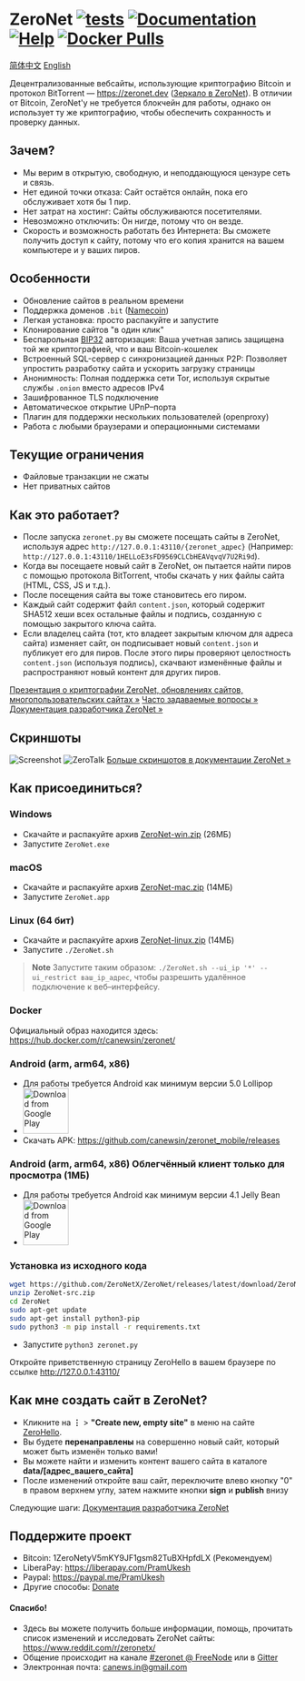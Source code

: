 # ZeroNet [![tests](https://github.com/ZeroNetX/ZeroNet/actions/workflows/tests.yml/badge.svg)](https://github.com/ZeroNetX/ZeroNet/actions/workflows/tests.yml) [![Documentation](https://img.shields.io/badge/docs-faq-brightgreen.svg)](https://docs.zeronet.dev/1DeveLopDZL1cHfKi8UXHh2UBEhzH6HhMp/faq/) [![Help](https://img.shields.io/badge/keep_this_project_alive-donate-yellow.svg)](https://docs.zeronet.dev/1DeveLopDZL1cHfKi8UXHh2UBEhzH6HhMp/help_zeronet/donate/) [![Docker Pulls](https://img.shields.io/docker/pulls/canewsin/zeronet)](https://hub.docker.com/r/canewsin/zeronet)

[简体中文](./README-zh-cn.md)
[English](./README.md)

Децентрализованные вебсайты, использующие криптографию Bitcoin и протокол BitTorrent — https://zeronet.dev ([Зеркало в ZeroNet](http://127.0.0.1:43110/1ZeroNetyV5mKY9JF1gsm82TuBXHpfdLX/)). В отличии от Bitcoin, ZeroNet'у не требуется блокчейн для работы, однако он использует ту же криптографию, чтобы обеспечить сохранность и проверку данных.

## Зачем?

- Мы верим в открытую, свободную, и неподдающуюся цензуре сеть и связь.
- Нет единой точки отказа: Сайт остаётся онлайн, пока его обслуживает хотя бы 1 пир.
- Нет затрат на хостинг: Сайты обслуживаются посетителями.
- Невозможно отключить: Он нигде, потому что он везде.
- Скорость и возможность работать без Интернета: Вы сможете получить доступ к сайту, потому что его копия хранится на вашем компьютере и у ваших пиров.

## Особенности

- Обновление сайтов в реальном времени
- Поддержка доменов `.bit` ([Namecoin](https://www.namecoin.org))
- Легкая установка: просто распакуйте и запустите
- Клонирование сайтов "в один клик"
- Беспарольная [BIP32](https://github.com/bitcoin/bips/blob/master/bip-0032.mediawiki)
  авторизация: Ваша учетная запись защищена той же криптографией, что и ваш Bitcoin-кошелек
- Встроенный SQL-сервер с синхронизацией данных P2P: Позволяет упростить разработку сайта и ускорить загрузку страницы
- Анонимность: Полная поддержка сети Tor, используя скрытые службы `.onion` вместо адресов IPv4
- Зашифрованное TLS подключение
- Автоматическое открытие UPnP–порта
- Плагин для поддержки нескольких пользователей (openproxy)
- Работа с любыми браузерами и операционными системами

## Текущие ограничения

- Файловые транзакции не сжаты
- Нет приватных сайтов

## Как это работает?

- После запуска `zeronet.py` вы сможете посещать сайты в ZeroNet, используя адрес
  `http://127.0.0.1:43110/{zeronet_адрес}`
  (Например: `http://127.0.0.1:43110/1HELLoE3sFD9569CLCbHEAVqvqV7U2Ri9d`).
- Когда вы посещаете новый сайт в ZeroNet, он пытается найти пиров с помощью протокола BitTorrent,
  чтобы скачать у них файлы сайта (HTML, CSS, JS и т.д.).
- После посещения сайта вы тоже становитесь его пиром.
- Каждый сайт содержит файл `content.json`, который содержит SHA512 хеши всех остальные файлы
  и подпись, созданную с помощью закрытого ключа сайта.
- Если владелец сайта (тот, кто владеет закрытым ключом для адреса сайта) изменяет сайт, он
  подписывает новый `content.json` и публикует его для пиров. После этого пиры проверяют целостность `content.json`
  (используя подпись), скачвают изменённые файлы и распространяют новый контент для других пиров.

[Презентация о криптографии ZeroNet, обновлениях сайтов, многопользовательских сайтах »](https://docs.google.com/presentation/d/1_2qK1IuOKJ51pgBvllZ9Yu7Au2l551t3XBgyTSvilew/pub?start=false&loop=false&delayms=3000)
[Часто задаваемые вопросы »](https://docs.zeronet.dev/1DeveLopDZL1cHfKi8UXHh2UBEhzH6HhMp/faq/)
[Документация разработчика ZeroNet »](https://docs.zeronet.dev/1DeveLopDZL1cHfKi8UXHh2UBEhzH6HhMp/site_development/getting_started/)

## Скриншоты

![Screenshot](https://i.imgur.com/H60OAHY.png)
![ZeroTalk](https://zeronet.io/docs/img/zerotalk.png)
[Больше скриншотов в документации ZeroNet »](https://docs.zeronet.dev/1DeveLopDZL1cHfKi8UXHh2UBEhzH6HhMp/using_zeronet/sample_sites/)

## Как присоединиться?

### Windows

- Скачайте и распакуйте архив [ZeroNet-win.zip](https://github.com/ZeroNetX/ZeroNet/releases/latest/download/ZeroNet-win.zip) (26МБ)
- Запустите `ZeroNet.exe`

### macOS

- Скачайте и распакуйте архив [ZeroNet-mac.zip](https://github.com/ZeroNetX/ZeroNet/releases/latest/download/ZeroNet-mac.zip) (14МБ)
- Запустите `ZeroNet.app`

### Linux (64 бит)

- Скачайте и распакуйте архив [ZeroNet-linux.zip](https://github.com/ZeroNetX/ZeroNet/releases/latest/download/ZeroNet-linux.zip) (14МБ)
- Запустите `./ZeroNet.sh`

> **Note**
> Запустите таким образом: `./ZeroNet.sh --ui_ip '*' --ui_restrict ваш_ip_адрес`, чтобы разрешить удалённое подключение к веб–интерфейсу.

### Docker

Официальный образ находится здесь: https://hub.docker.com/r/canewsin/zeronet/

### Android (arm, arm64, x86)

- Для работы требуется Android как минимум версии 5.0 Lollipop
- [<img src="https://play.google.com/intl/en_us/badges/images/generic/en_badge_web_generic.png" 
     alt="Download from Google Play" 
     height="80">](https://play.google.com/store/apps/details?id=in.canews.zeronetmobile)
- Скачать APK: https://github.com/canewsin/zeronet_mobile/releases

### Android (arm, arm64, x86) Облегчённый клиент только для просмотра (1МБ)

- Для работы требуется Android как минимум версии 4.1 Jelly Bean
- [<img src="https://play.google.com/intl/en_us/badges/images/generic/en_badge_web_generic.png" 
     alt="Download from Google Play" 
     height="80">](https://play.google.com/store/apps/details?id=dev.zeronetx.app.lite)

### Установка из исходного кода

```sh
wget https://github.com/ZeroNetX/ZeroNet/releases/latest/download/ZeroNet-src.zip
unzip ZeroNet-src.zip
cd ZeroNet
sudo apt-get update
sudo apt-get install python3-pip
sudo python3 -m pip install -r requirements.txt
```
- Запустите `python3 zeronet.py`

Откройте приветственную страницу ZeroHello в вашем браузере по ссылке http://127.0.0.1:43110/

## Как мне создать сайт в ZeroNet?

- Кликните на **⋮** > **"Create new, empty site"** в меню на сайте [ZeroHello](http://127.0.0.1:43110/1HELLoE3sFD9569CLCbHEAVqvqV7U2Ri9d).
- Вы будете **перенаправлены** на совершенно новый сайт, который может быть изменён только вами!
- Вы можете найти и изменить контент вашего сайта в каталоге **data/[адрес_вашего_сайта]**
- После изменений откройте ваш сайт, переключите влево кнопку "0" в правом верхнем углу, затем нажмите кнопки **sign** и **publish** внизу

Следующие шаги: [Документация разработчика ZeroNet](https://docs.zeronet.dev/1DeveLopDZL1cHfKi8UXHh2UBEhzH6HhMp/site_development/getting_started/)

## Поддержите проект

- Bitcoin: 1ZeroNetyV5mKY9JF1gsm82TuBXHpfdLX (Рекомендуем)
- LiberaPay: https://liberapay.com/PramUkesh
- Paypal: https://paypal.me/PramUkesh
- Другие способы: [Donate](!https://docs.zeronet.dev/1DeveLopDZL1cHfKi8UXHh2UBEhzH6HhMp/help_zeronet/donate/#help-to-keep-zeronet-development-alive)

#### Спасибо!

- Здесь вы можете получить больше информации, помощь, прочитать список изменений и исследовать ZeroNet сайты: https://www.reddit.com/r/zeronetx/
- Общение происходит на канале [#zeronet @ FreeNode](https://kiwiirc.com/client/irc.freenode.net/zeronet) или в [Gitter](https://gitter.im/canewsin/ZeroNet)
- Электронная почта: canews.in@gmail.com
